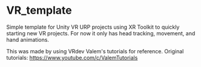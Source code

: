 # VR_template
 Simple template for Unity VR URP projects using XR Toolkit to quickly starting new VR projects. For now it only has head tracking, movement, and hand animations.
 
 This was made by using VRdev Valem's tutorials for reference. Original tutorials: https://www.youtube.com/c/ValemTutorials
